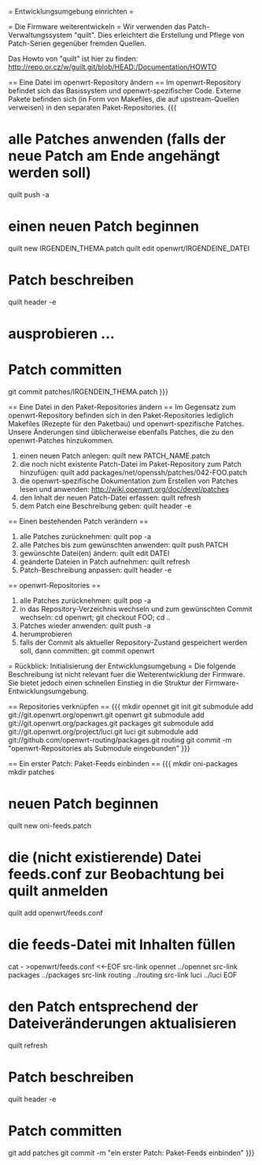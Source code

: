 = Entwicklungsumgebung einrichten =


= Die Firmware weiterentwickeln =
Wir verwenden das Patch-Verwaltungssystem "quilt". Dies erleichtert die Erstellung und Pflege von Patch-Serien gegenüber fremden Quellen.

Das Howto von "quilt" ist hier zu finden: http://repo.or.cz/w/guilt.git/blob/HEAD:/Documentation/HOWTO


== Eine Datei im openwrt-Repository ändern ==
Im openwrt-Repository befindet sich das Basissystem und openwrt-spezifischer Code. Externe Pakete befinden sich (in Form von Makefiles, die auf upstream-Quellen verweisen) in den separaten Paket-Repositories.
{{{
# alle Patches anwenden (falls der neue Patch am Ende angehängt werden soll)
quilt push -a
# einen neuen Patch beginnen
quilt new IRGENDEIN_THEMA.patch
quilt edit openwrt/IRGENDEINE_DATEI
# Patch beschreiben
quilt header -e
# ausprobieren ...
# Patch committen
git commit patches/IRGENDEIN_THEMA.patch
}}}

== Eine Datei in den Paket-Repositories ändern ==
Im Gegensatz zum openwrt-Repository befinden sich in den Paket-Repositories lediglich Makefiles (Rezepte für den Paketbau) und openwrt-spezifische Patches. Unsere Änderungen sind üblicherweise ebenfalls Patches, die zu den openwrt-Patches hinzukommen.

1. einen neuen Patch anlegen: quilt new PATCH_NAME.patch
2. die noch nicht existente Patch-Datei im Paket-Repository zum Patch hinzufügen: quilt add packages/net/openssh/patches/042-FOO.patch
3. die openwrt-spezifische Dokumentation zum Erstellen von Patches lesen und anwenden: http://wiki.openwrt.org/doc/devel/patches
4. den Inhalt der neuen Patch-Datei erfassen: quilt refresh
5. dem Patch eine Beschreibung geben: quilt header -e

== Einen bestehenden Patch verändern ==
1. alle Patches zurücknehmen: quilt pop -a
2. alle Patches bis zum gewünschten anwenden: quilt push PATCH
3. gewünschte Datei(en) ändern: quilt edit DATEI
4. geänderte Dateien in Patch aufnehmen: quilt refresh
5. Patch-Beschreibung anpassen: quilt header -e

== openwrt-Repositories ==
1. alle Patches zurücknehmen: quilt pop -a
2. in das Repository-Verzeichnis wechseln und zum gewünschten Commit wechseln: cd openwrt; git checkout FOO; cd ..
3. Patches wieder anwenden: quilt push -a
4. herumprobieren
5. falls der Commit als aktueller Repository-Zustand gespeichert werden soll, dann committen: git commit openwrt


= Rückblick: Initialisierung der Entwicklungsumgebung =
Die folgende Beschreibung ist nicht relevant fuer die Weiterentwicklung der Firmware. Sie bietet jedoch einen schnellen Einstieg in die Struktur der Firmware-Entwicklungsumgebung.

== Repositories verknüpfen ==
{{{
mkdir opennet
git init
git submodule add git://git.openwrt.org/openwrt.git openwrt
git submodule add git://git.openwrt.org/packages.git packages
git submodule add git://git.openwrt.org/project/luci.git luci
git submodule add git://github.com/openwrt-routing/packages.git routing
git commit -m "openwrt-Repositories als Submodule eingebunden"
}}}

== Ein erster Patch: Paket-Feeds einbinden ==
{{{
mkdir oni-packages
mkdir patches
# neuen Patch beginnen
quilt new oni-feeds.patch
# die (nicht existierende) Datei feeds.conf zur Beobachtung bei quilt anmelden
quilt add openwrt/feeds.conf
# die feeds-Datei mit Inhalten füllen
cat - >openwrt/feeds.conf <<-EOF
	src-link        opennet         ../opennet
	src-link        packages        ../packages
	src-link        routing         ../routing
	src-link        luci            ../luci
EOF
# den Patch entsprechend der Dateiveränderungen aktualisieren
quilt refresh
# Patch beschreiben
quilt header -e
# Patch committen
git add patches
git commit -m "ein erster Patch: Paket-Feeds einbinden"
}}}


